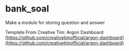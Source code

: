 # bank_soal
Make a module for storing question and answer

Template From Creative Tim: Argon Dashboard
[https://github.com/creativetimofficial/argon-dashboard](https://github.com/creativetimofficial/argon-dashboard)
